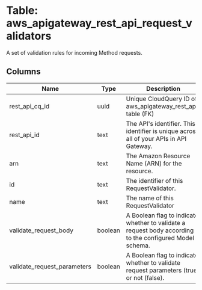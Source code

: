 
# Table: aws_apigateway_rest_api_request_validators
A set of validation rules for incoming Method requests.
## Columns
| Name        | Type           | Description  |
| ------------- | ------------- | -----  |
|rest_api_cq_id|uuid|Unique CloudQuery ID of aws_apigateway_rest_apis table (FK)|
|rest_api_id|text|The API's identifier. This identifier is unique across all of your APIs in API Gateway.|
|arn|text|The Amazon Resource Name (ARN) for the resource.|
|id|text|The identifier of this RequestValidator.|
|name|text|The name of this RequestValidator|
|validate_request_body|boolean|A Boolean flag to indicate whether to validate a request body according to the configured Model schema.|
|validate_request_parameters|boolean|A Boolean flag to indicate whether to validate request parameters (true) or not (false).|
